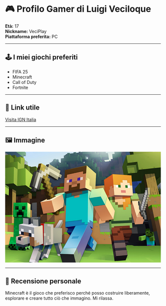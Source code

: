 # 🎮 Profilo Gamer di Luigi Veciloque

**Età:** 17   
**Nickname:** VeciPlay  
**Piattaforma preferita:** PC

---

## 🕹️ I miei giochi preferiti
- FIFA 25
- Minecraft
- Call of Duty
- Fortnite

---

## 🔗 Link utile
[Visita IGN Italia](https://it.ign.com/)

---

## 🖼️ Immagine
![minecraft](minecraft2.jpeg)

---

## 📝 Recensione personale
Minecraft è il gioco che preferisco perché posso costruire liberamente, esplorare e creare tutto ciò che immagino. Mi rilassa.





